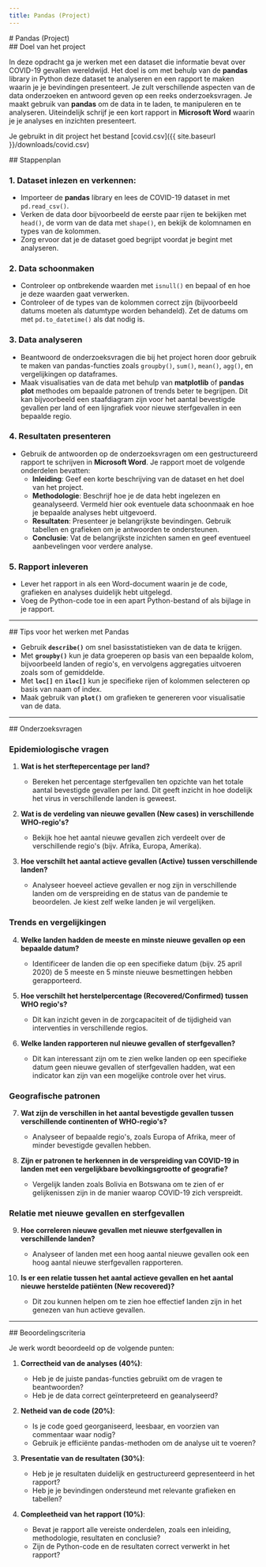 ```yaml
---
title: Pandas (Project)
---
```


<div class="header1" id="top" markdown = "1"># Pandas (Project)
</div>

<div class="header2" markdown = "1">## Doel van het project
</div>

In deze opdracht ga je werken met een dataset die informatie bevat over COVID-19 gevallen wereldwijd. Het doel is om met behulp van de **pandas** library in Python deze dataset te analyseren en een rapport te maken waarin je je bevindingen presenteert. Je zult verschillende aspecten van de data onderzoeken en antwoord geven op een reeks onderzoeksvragen. Je maakt gebruik van **pandas** om de data in te laden, te manipuleren en te analyseren. Uiteindelijk schrijf je een kort rapport in **Microsoft Word** waarin je je analyses en inzichten presenteert.

Je gebruikt in dit project het bestand [covid.csv]({{ site.baseurl }}/downloads/covid.csv)

<div class="header2" markdown = "1">## Stappenplan
</div>

### 1. Dataset inlezen en verkennen:
   - Importeer de **pandas** library en lees de COVID-19 dataset in met `pd.read_csv()`.
   - Verken de data door bijvoorbeeld de eerste paar rijen te bekijken met `head()`, de vorm van de data met `shape()`, en bekijk de kolomnamen en types van de kolommen.
   - Zorg ervoor dat je de dataset goed begrijpt voordat je begint met analyseren.

### 2. Data schoonmaken
   - Controleer op ontbrekende waarden met `isnull()` en bepaal of en hoe je deze waarden gaat verwerken.
   - Controleer of de types van de kolommen correct zijn (bijvoorbeeld datums moeten als datumtype worden behandeld). Zet de datums om met `pd.to_datetime()` als dat nodig is.

### 3. Data analyseren
   - Beantwoord de onderzoeksvragen die bij het project horen door gebruik te maken van pandas-functies zoals `groupby()`, `sum()`, `mean()`, `agg()`, en vergelijkingen op dataframes.
   - Maak visualisaties van de data met behulp van **matplotlib** of **pandas plot** methodes om bepaalde patronen of trends beter te begrijpen. Dit kan bijvoorbeeld een staafdiagram zijn voor het aantal bevestigde gevallen per land of een lijngrafiek voor nieuwe sterfgevallen in een bepaalde regio.

### 4. Resultaten presenteren
   - Gebruik de antwoorden op de onderzoeksvragen om een gestructureerd rapport te schrijven in **Microsoft Word**. Je rapport moet de volgende onderdelen bevatten:
     - **Inleiding**: Geef een korte beschrijving van de dataset en het doel van het project.
     - **Methodologie**: Beschrijf hoe je de data hebt ingelezen en geanalyseerd. Vermeld hier ook eventuele data schoonmaak en hoe je bepaalde analyses hebt uitgevoerd.
     - **Resultaten**: Presenteer je belangrijkste bevindingen. Gebruik tabellen en grafieken om je antwoorden te ondersteunen.
     - **Conclusie**: Vat de belangrijkste inzichten samen en geef eventueel aanbevelingen voor verdere analyse.

### 5. Rapport inleveren
   - Lever het rapport in als een Word-document waarin je de code, grafieken en analyses duidelijk hebt uitgelegd.
   - Voeg de Python-code toe in een apart Python-bestand of als bijlage in je rapport.

---

<div class="header2" markdown = "1">## Tips voor het werken met Pandas
</div>

- Gebruik **`describe()`** om snel basisstatistieken van de data te krijgen.
- Met **`groupby()`** kun je data groeperen op basis van een bepaalde kolom, bijvoorbeeld landen of regio's, en vervolgens aggregaties uitvoeren zoals som of gemiddelde.
- Met **`loc[]`** en **`iloc[]`** kun je specifieke rijen of kolommen selecteren op basis van naam of index.
- Maak gebruik van **`plot()`** om grafieken te genereren voor visualisatie van de data.

---

<div class="header2" markdown = "1">## Onderzoeksvragen
</div>

### Epidemiologische vragen
1. **Wat is het sterftepercentage per land?**
   - Bereken het percentage sterfgevallen ten opzichte van het totale aantal bevestigde gevallen per land. Dit geeft inzicht in hoe dodelijk het virus in verschillende landen is geweest.

2. **Wat is de verdeling van nieuwe gevallen (New cases) in verschillende WHO-regio's?**
   - Bekijk hoe het aantal nieuwe gevallen zich verdeelt over de verschillende regio's (bijv. Afrika, Europa, Amerika).

3. **Hoe verschilt het aantal actieve gevallen (Active) tussen verschillende landen?**
   - Analyseer hoeveel actieve gevallen er nog zijn in verschillende landen  om de verspreiding en de status van de pandemie te beoordelen. Je kiest zelf welke landen je wil vergelijken.

### Trends en vergelijkingen
4. **Welke landen hadden de meeste en minste nieuwe gevallen op een bepaalde datum?**
   - Identificeer de landen die op een specifieke datum (bijv. 25 april 2020) de 5 meeste en 5 minste nieuwe besmettingen hebben gerapporteerd.

5. **Hoe verschilt het herstelpercentage (Recovered/Confirmed) tussen WHO regio's?**
   - Dit kan inzicht geven in de zorgcapaciteit of de tijdigheid van interventies in verschillende regios.

6. **Welke landen rapporteren nul nieuwe gevallen of sterfgevallen?**
   - Dit kan interessant zijn om te zien welke landen op een specifieke datum geen nieuwe gevallen of sterfgevallen hadden, wat een indicator kan zijn van een mogelijke controle over het virus.

### Geografische patronen
7. **Wat zijn de verschillen in het aantal bevestigde gevallen tussen verschillende continenten of WHO-regio's?**
   - Analyseer of bepaalde regio's, zoals Europa of Afrika, meer of minder bevestigde gevallen hebben.

8. **Zijn er patronen te herkennen in de verspreiding van COVID-19 in landen met een vergelijkbare bevolkingsgrootte of geografie?**
   - Vergelijk landen zoals Bolivia en Botswana om te zien of er gelijkenissen zijn in de manier waarop COVID-19 zich verspreidt.

### Relatie met nieuwe gevallen en sterfgevallen
9. **Hoe correleren nieuwe gevallen met nieuwe sterfgevallen in verschillende landen?**
   - Analyseer of landen met een hoog aantal nieuwe gevallen ook een hoog aantal nieuwe sterfgevallen rapporteren.

10. **Is er een relatie tussen het aantal actieve gevallen en het aantal nieuwe herstelde patiënten (New recovered)?**
    - Dit zou kunnen helpen om te zien hoe effectief landen zijn in het genezen van hun actieve gevallen.

---

<div class="header2" markdown = "1">## Beoordelingscriteria
</div>

Je werk wordt beoordeeld op de volgende punten:

1. **Correctheid van de analyses (40%)**:
   - Heb je de juiste pandas-functies gebruikt om de vragen te beantwoorden?
   - Heb je de data correct geïnterpreteerd en geanalyseerd?

2. **Netheid van de code (20%)**:
   - Is je code goed georganiseerd, leesbaar, en voorzien van commentaar waar nodig?
   - Gebruik je efficiënte pandas-methoden om de analyse uit te voeren?

3. **Presentatie van de resultaten (30%)**:
   - Heb je je resultaten duidelijk en gestructureerd gepresenteerd in het rapport?
   - Heb je je bevindingen ondersteund met relevante grafieken en tabellen?

4. **Compleetheid van het rapport (10%)**:
   - Bevat je rapport alle vereiste onderdelen, zoals een inleiding, methodologie, resultaten en conclusie?
   - Zijn de Python-code en de resultaten correct verwerkt in het rapport?